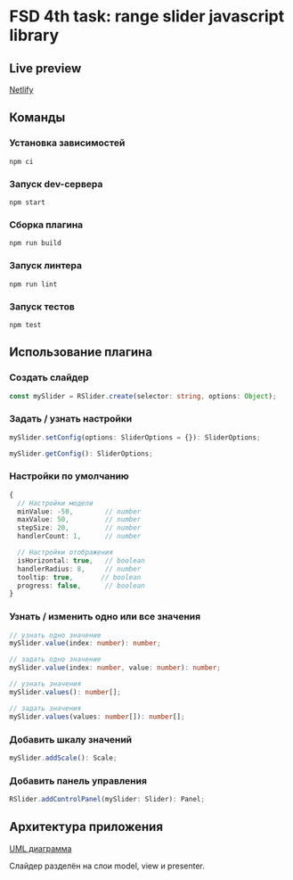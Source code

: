 # FSD 4th task: range slider javascript library

## Live preview

[Netlify](https://peaceful-joliot-362591.netlify.app/demo.html)

## Команды

### Установка зависимостей

```
npm ci
```

### Запуск dev-сервера

```
npm start
```

### Сборка плагина

```
npm run build
```

### Запуск линтера

```
npm run lint
```

### Запуск тестов

```
npm test
```

## Использование плагина

### Создать слайдер

```typescript
const mySlider = RSlider.create(selector: string, options: Object);
```

### Задать / узнать настройки

```typescript
mySlider.setConfig(options: SliderOptions = {}): SliderOptions;

mySlider.getConfig(): SliderOptions;
```

### Настройки по умолчанию

```typescript
{
  // Настройки модели
  minValue: -50,        // number
  maxValue: 50,         // number
  stepSize: 20,         // number
  handlerCount: 1,      // number

  // Настройки отображения
  isHorizontal: true,   // boolean
  handlerRadius: 8,     // number
  tooltip: true,       // boolean
  progress: false,      // boolean
}
```

### Узнать / изменить одно или все значения

```typescript
// узнать одно значение
mySlider.value(index: number): number;

// задать одно значение
mySlider.value(index: number, value: number): number;

// узнать значения
mySlider.values(): number[];

// задать значения
mySlider.values(values: number[]): number[];
```

### Добавить шкалу значений

```typescript
mySlider.addScale(): Scale;
```

### Добавить панель управления

```typescript
RSlider.addControlPanel(mySlider: Slider): Panel;
```

## Архитектура приложения

<!-- TODO update diagram -->

[UML диаграмма](https://viewer.diagrams.net/?highlight=0000ff&edit=_blank&layers=1&nav=1&title=fsd4uml.drawio#Uhttps%3A%2F%2Fraw.githubusercontent.com%2Frsilivestr%2FFSD4thTask%2Fmaster%2Ffsd4uml.drawio)

<!-- TODO add description -->

Слайдер разделён на слои model, view и presenter.
